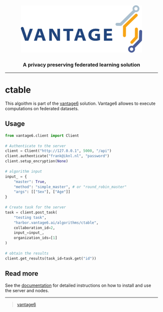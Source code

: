 <h1 align="center">
  <br>
  <a href="https://vantage6.ai"><img src="https://github.com/IKNL/guidelines/blob/master/resources/logos/vantage6.png?raw=true" alt="vantage6" width="400"></a>
</h1>

<h3 align=center> A privacy preserving federated learning solution</h3>

--------------------

# ctable
This algoithm is part of the [vantage6](https://vantage6.ai) solution. Vantage6 allowes to execute computations on federated datasets.

## Usage

```python
from vantage6.client import Client

# Authenticate to the server
client = Client("http://127.0.0.1", 5000, "/api")
client.authenticate("frank@iknl.nl", "password")
client.setup_encryption(None)

# algorithm input
input_ = {
    "master": True,
    "method": "simple_master", # or "round_robin_master"
    "args": [["Sex"], ["Age"]]
}

# Create task for the server
task = client.post_task(
    "testing task",
    "harbor.vantage6.ai/algorithms/ctable",
    collaboration_id=2,
    input_=input_,
    organization_ids=[1]
)

# obtain the results
client.get_results(task_id=task.get("id"))
```
## Read more
See the [documentation](https://docs.vantage6.ai/) for detailed instructions on how to install and use the server and nodes.

------------------------------------
> [vantage6](https://vantage6.ai)
